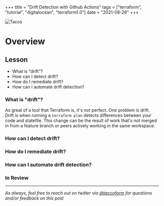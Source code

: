 +++
title =  "Drift Detection with Github Actions"
tags = ["terraform", "tutorial", "digitalocean", "terraform1.0"]
date = "2021-08-26"
+++


![Tacos](https://taccoform-blog.sfo2.digitaloceanspaces.com/static/post/tts_p1/header.jpg)


# Overview

 

## Lesson

* What is "drift"? 
* How can I detect drift? 
* How do I remediate drift? 
* How can I automate drift detection? 


### What is "drift"?

As great of a tool that Terraform is, it's not perfect. One problem is drift. Drift is when running a `terraform plan` detects differences between your code and statefile. This change can be the result of work that's not merged in from a feature branch or peers actively working in the same workspace.


### How can I detect drift? 



### How do I remediate drift?



### How can I automate drift detection? 



### In Review



---
_As always, feel free to reach out on twitter via [@taccoform](https://twitter.com/taccoform) for questions and/or feedback on this post_
